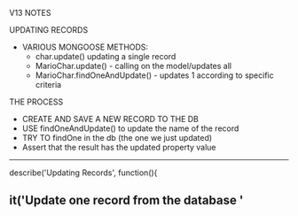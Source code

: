 V13 NOTES 

UPDATING RECORDS 


- VARIOUS MONGOOSE METHODS:
    - char.update() updating a single record 
    - MarioChar.update() - calling on the model/updates all 
    - MarioChar.findOneAndUpdate() - updates 1 according to specific criteria
    

THE PROCESS 
- CREATE AND SAVE A NEW RECORD TO THE DB 
- USE findOneAndUpdate() to update the name of the record
- TRY TO findOne in the db (the one we just updated)
- Assert that the result has the updated property value


--------------------------------------------------------------------------------

describe('Updating Records', function(){

 it('Update one record from the database '
--------------------------------------------------------------------------------

